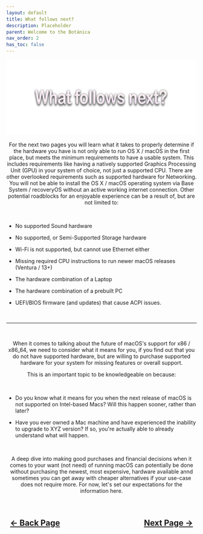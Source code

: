 ```yaml
---
layout: default
title: What follows next?
description: Placeholder
parent: Welcome to the Botánica
nav_order: 2
has_toc: false
---
```


<style>
  .navigation-container {
    display: flex;
    justify-content: space-between;
    align-items: center;
    width: 100%;
  }
  
  .nav-button {
    margin: 10px;
  }
</style>

<p align="center">
  <img width="650" height="200" src="../../assets/Headers/Header-WhatFollowsNext.png">
</p>

<p align="center">For the next two pages you will learn what it takes to properly determine if the hardware you have is not only able to run OS X / macOS in the first place, but meets the minimum requirements to have a usable system. This includes requirements like having a natively supported Graphics Processing Unit (GPU) in your system of choice, not just a supported CPU. There are other overlooked requirements such as supported hardware for Networking. You will not be able to install the OS X / macOS operating system via Base System / recoveryOS without an active working internet connection. Other potential roadblocks for an enjoyable experience can be a result of, but are not limited to:</p>
<br>

- No supported Sound hardware

- No supported, or Semi-Supported Storage hardware

- Wi-Fi is not supported, but cannot use Ethernet either

- Missing required CPU instructions to run newer macOS releases (Ventura / 13+)

- The hardware combination of a Laptop

- The hardware combination of a prebuilt PC

- UEFI/BIOS firmware (and updates) that cause ACPI issues.

<br>
<hr>

<br>
<p align="center">When it comes to talking about the future of macOS's support for x86 / x86_64, we need to consider what it means for you, if you find out that you do not have supported hardware, but are willing to purchase supported hardware for your system for missing features or overall support.</p>

<p align="center">This is an important topic to be knowledgeable on because:</p>
<br>

- Do you know what it means for you when the next release of macOS is not supported on Intel-based Macs? Will this happen sooner, rather than later?

- Have you ever owned a Mac machine and have experienced the inability to upgrade to XYZ version? If so, you're actually able to already understand what will happen.

<br>
<p align="center">A deep dive into making good purchases and financial decisions when it comes to your want (not need) of running macOS can potentially be done without purchasing the newest, most expensive, hardware available annd sometimes you can get away with cheaper alternatives if your use-case does not require more. For now, let's set our expectations for the information here.</p>

<h2 align="center">
  <br>
  <div class="navigation-container">
    <a class="nav-button" href="01-AboutTheDocs.html">&larr; Back Page</a>
    <a class="nav-button" href="03-SettingExpectations.html">Next Page &rarr;</a>
  </div>
  <br>
</h2>
